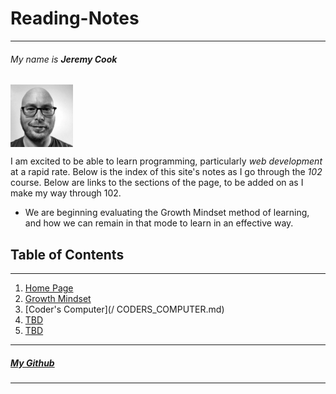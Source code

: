 # Reading-Notes

***

###### *My name is **Jeremy Cook*** 

<img src="MyPortrait.jpg" alt="MyPortrait" width="100" align="center"/>

I am excited to be able to learn programming, particularly _web development_ at a rapid rate. Below is the index of this site's notes as I go through the *102* course. Below are links to the sections of the page, to be added on as I make my way through 102. 
  * We are beginning evaluating the Growth Mindset method of learning, and how we can remain in that mode to learn in an effective way.

## Table of Contents

***

1. [Home Page](/README.md)
1. [Growth Mindset](/Learning-Journal.md)
1. [Coder's Computer](/ CODERS_COMPUTER.md)
1. [TBD](/Learning-Journal.md)
1. [TBD](/Learning-Journal.md)

***

##### [My Github](https://github.com/Ocsilius) 

***
